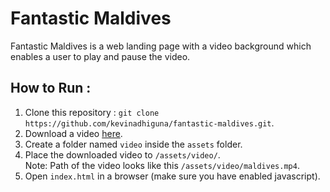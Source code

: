 # Fantastic Maldives

Fantastic Maldives is a web landing page with a video background which enables a user to play and pause the video. 

## How to Run :
1. Clone this repository :
`git clone https://github.com/kevinadhiguna/fantastic-maldives.git`.
2. Download a video [here](bit.ly/3aOyhw6).
3. Create a folder named `video` inside the `assets` folder.
4. Place the downloaded video to `/assets/video/`.<br />
Note: Path of the video looks like this `/assets/video/maldives.mp4`. 
5. Open `index.html` in a browser (make sure you have enabled javascript).
